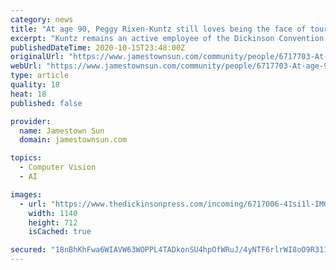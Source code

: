 ```yaml
---
category: news
title: "At age 90, Peggy Rixen-Kuntz still loves being the face of tourism in Dickinson, ND"
excerpt: "Kuntz remains an active employee of the Dickinson Convention and Visitors Bureau, where she continues to hold true to the pioneer concepts of productivity and discipline through work."
publishedDateTime: 2020-10-15T23:48:00Z
originalUrl: "https://www.jamestownsun.com/community/people/6717703-At-age-90-Peggy-Rixen-Kuntz-still-loves-being-the-face-of-tourism-in-Dickinson-ND"
webUrl: "https://www.jamestownsun.com/community/people/6717703-At-age-90-Peggy-Rixen-Kuntz-still-loves-being-the-face-of-tourism-in-Dickinson-ND"
type: article
quality: 18
heat: 18
published: false

provider:
  name: Jamestown Sun
  domain: jamestownsun.com

topics:
  - Computer Vision
  - AI

images:
  - url: "https://www.thedickinsonpress.com/incoming/6717006-41si1l-IMG_1420.jpg/alternates/BASE_LANDSCAPE/IMG_1420.jpg"
    width: 1140
    height: 712
    isCached: true

secured: "18nBhKhFwa6WIAVW63WOPPL4TADkonSU4hpOfWRuJ/4yNTF6rlrWI8oO9R311yTQyjdmXq3/HxZyTT17O4qjneyGCUK7T+uZYxoMhbFVlJxZaXJcZT5zwb3QK1VDopb40HcvGlyDIb9bjy6VvkW5Z4EOaHWug5XpiuXBjRmvYp3q4ozvjZ0+C6hNCxr+Ga91SV7EyXeSDHGEMAGaufzhkkjcMl+EEWXHdo7LY3i8YB/VVkQbRVuUjVBnxwPpi/nGxtl+bYx4PUeFRSC7FZ+HedjqujwpFCy/HewanmyCoz4sp6WjAlfevc255FYWDdVqRhVhWn0Zrv1lCYVVX8VaEM1fyAzoMtkZHfpDwVNfUrk=;mmD3cM3GEaauQeLEuFeHYQ=="
---
```



